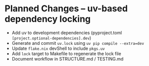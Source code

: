# Planned Changes – uv-based dependency locking

- Add uv to development dependencies (pyproject.toml `[project.optional-dependencies].dev`)
- Generate and commit `uv.lock` using `uv pip compile --extra=dev`
- Update `flake.nix` devShell to include `pkgs.uv`
- Add `lock` target to Makefile to regenerate the lock file
- Document workflow in STRUCTURE.md / TESTING.md
